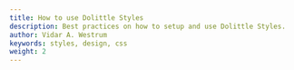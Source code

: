 ```yaml
---
title: How to use Dolittle Styles
description: Best practices on how to setup and use Dolittle Styles.
author: Vidar A. Westrum
keywords: styles, design, css
weight: 2
---
```

